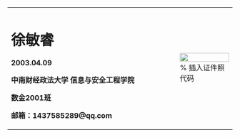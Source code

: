 <table border="0">
  <tr>
    <td width="75%">
      <h1>徐敏睿</h1>
      <p><b>2003.04.09</b></p>
      <p><b>中南财经政法大学 信息与安全工程学院</b></p>
      <p><b>数金2001班</b></p>
      <p><b>邮箱：1437585289@qq.com</b></p>
    </td>
    <td width="25%">
      <img src="myae2.jpg" width="100%">      % 插入证件照代码
    </td>
  </tr>
</table>

